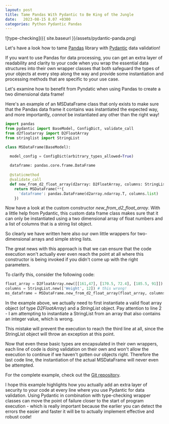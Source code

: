 ```yaml
---
layout: post
title: Tame Pandas With Pydantic to Be King of the Jungle
date:   2023-08-15 8.07 +0300
categories: Python Pydantic Pandas
---
```


![type-checking]({{ site.baseurl }}/assets/pydantic-panda.png)

Let's have a look how to tame [Pandas](https://pandas.pydata.org/) library
with [Pydantic](https://pydantic.dev/) data validation!
    
If you want to use Pandas for data processing, 
you can get an extra layer of readability and clarity to your code
when you wrap the essential data structures into their own wrapper classes that both safeguard
the types of your objects at every step along the way and provide
some instantiation and processing methods that are specific to your 
use case. 

Let's examine how to benefit from Pyndatic when using Pandas to create a two dimensional data frame!

Here's an example of an MSDataFrame class that only exists
to make sure that the Pandas data frame it contains was instantiated the expected
way, and more importantly, *cannot* be instantiated any other
than the right way!

```python
import pandas
from pydantic import BaseModel, ConfigDict, validate_call
from d2floatarray import D2FloatArray
from stringlist import StringList

class MSDataFrame(BaseModel):

  model_config = ConfigDict(arbitrary_types_allowed=True)
  
  dataframe: pandas.core.frame.DataFrame
  
  @staticmethod
  @validate_call
  def new_from_d2_float_array(d2array: D2FloatArray, columns: StringList):
    return MSDataFrame(**{
      'dataframe': pandas.DataFrame(d2array.ndarray.T, columns.list)
    })
``` 
Now have a look at the custom constructor *new_from_d2_float_array*. 
With a little help from Pydantic, this custom data frame class makes sure 
that it can only be instantiated using a two dimensional array of float 
numbers and a list of columns that is a string list object.

So clearly we have written here also our own little wrappers for two-dimensional 
arrays and simple string lists.

The great news with this approach is that we can ensure that the 
code execution won't actually ever even reach the point at all where
this constructor is being invoked if you didn't come up with the right parameters.

To clarify this, consider the following code:

```python
float_array = D2FloatArray.new([[161,47], [170.5, 72.4], [185.5, 91]])
columns = StringList.new(['Weight', 12]) # this wrong!
ms_dataframe = MSDataFrame.new_from_d2_float_array(float_array, columns)
```
In the example above, we actually need to first instantiate a valid
float array object (of type *D2FloatArray*) and a *StringList* object.
Pay attention to line 2 - I am attempting to instantiate a StringList
from an array that also contains an integer value, which is wrong.

This mistake will prevent the execution to reach the third line at all,
since the StringList object will throw an exception at this point.
 
Now that even these basic types are encapsulated in their own wrappers, 
each line of code is doing validation on their own and won't allow the
execution to continue if we haven't gotten our objects right. 
Therefore the last code line, the instantiation of the actual MSDataFrame will
never even be attempted. 

For the complete example, check out the 
[Git repository](https://github.com/develprr/utility).

I hope this example highlights how you actually add an extra layer of security
to your code at every line where you use Pydantic for data validation.
Using Pydantic in combination with type-checking wrapper classes can move the point of failure closer to 
the start of program execution - which is really important because
the earlier you can detect the errors the easier and faster it will be 
to actually implement effective and robust code!
